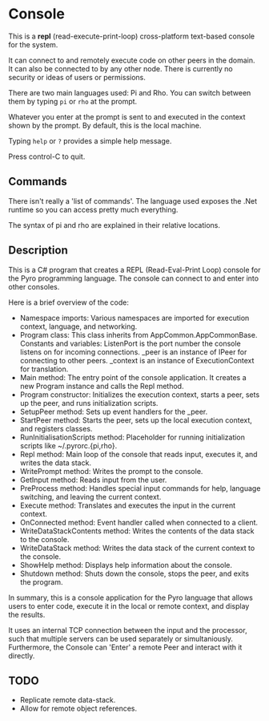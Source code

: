 # Console

This is a **repl** (read-execute-print-loop) cross-platform text-based console for the system.

It can connect to and remotely execute code on other peers in the domain. It can also be connected to by any other node. There is currently no security or ideas of users or permissions.

There are two main languages used: Pi and Rho. You can switch between them by typing `pi` or `rho` at the prompt.

Whatever you enter at the prompt is sent to and executed in the context shown by the prompt. By default, this is the local machine.

Typing `help` or `?` provides a simple help message.

Press control-C to quit.

## Commands

There isn't really a 'list of commands'. The language used exposes the .Net runtime so you can access pretty much everything.

The syntax of pi and rho are explained in their relative locations.

## Description

This is a C# program that creates a REPL (Read-Eval-Print Loop) console for the Pyro programming language. The console can connect to and enter into other consoles.

Here is a brief overview of the code:

* Namespace imports: Various namespaces are imported for execution context, language, and networking.
* Program class: This class inherits from AppCommon.AppCommonBase.
Constants and variables: ListenPort is the port number the console listens on for incoming connections. _peer is an instance of IPeer for connecting to other peers. _context is an instance of ExecutionContext for translation.
* Main method: The entry point of the console application. It creates a new Program instance and calls the Repl method.
* Program constructor: Initializes the execution context, starts a peer, sets up the peer, and runs initialization scripts.
* SetupPeer method: Sets up event handlers for the _peer.
* StartPeer method: Starts the peer, sets up the local execution context, and registers classes.
* RunInitialisationScripts method: Placeholder for running initialization scripts like ~/.pyrorc.{pi,rho}.
* Repl method: Main loop of the console that reads input, executes it, and writes the data stack.
* WritePrompt method: Writes the prompt to the console.
* GetInput method: Reads input from the user.
* PreProcess method: Handles special input commands for help, language switching, and leaving the current context.
* Execute method: Translates and executes the input in the current context.
* OnConnected method: Event handler called when connected to a client.
* WriteDataStackContents method: Writes the contents of the data stack to the console.
* WriteDataStack method: Writes the data stack of the current context to the console.
* ShowHelp method: Displays help information about the console.
* Shutdown method: Shuts down the console, stops the peer, and exits the program.

In summary, this is a console application for the Pyro language that allows users to enter code, execute it in the local or remote context, and display the results.

It uses an internal TCP connection between the input and the processor, such that multiple servers can be used separately or simultaniously. Furthermore, the Console can 'Enter' a remote Peer and interact with it directly.

## TODO

* Replicate remote data-stack.
* Allow for remote object references.



